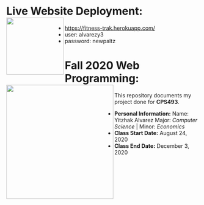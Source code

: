 # Live Website Deployment: <a href="https://fitness-trak.herokuapp.com/"><image align="left" width="150" height="150" src="https://github.com/yitzhakalvarez/FitnessTracker/blob/master/client/src/assets/weight.png"></a>
- https://fitness-trak.herokuapp.com/
- user: alvarezy3
- password: newpaltz


# Fall 2020 Web Programming: <a href="https://github.com/yitzhakalvarez/FitnessTracker"><img align="left" width="280" height="300" src="https://www.newpaltz.edu/media/identity/logos/newpaltzlogo.jpg"></a>

This repository documents my project done for **CPS493**.
- **Personal Information:**
Name: Yitzhak Alvarez
Major: *Computer Science* | Minor: *Economics*   
- **Class Start Date:** August 24, 2020
- **Class End Date:** December 3, 2020
